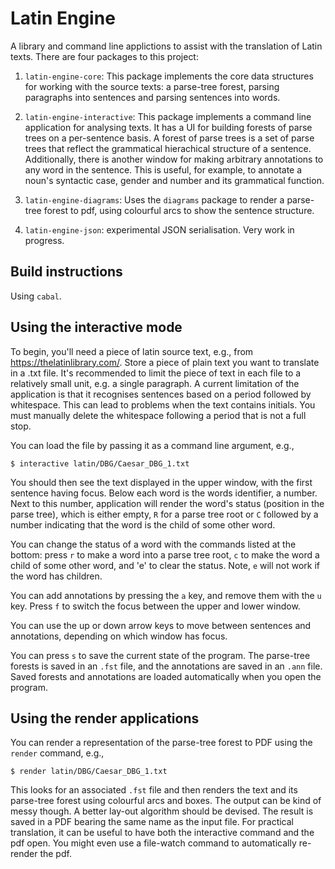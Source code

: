 Latin Engine
============

A library and command line applictions to assist with the translation of Latin
texts. There are four packages to this project:

1. `latin-engine-core`: This package implements the core data structures for
working with the source texts: a parse-tree forest, parsing paragraphs into
sentences and parsing sentences into words.

2. `latin-engine-interactive`: This package implements a command line
application for analysing texts. It has a UI for building forests of parse
trees on a per-sentence basis. A forest of parse trees is a set of parse trees
that reflect the grammatical hierachical structure of a sentence. Additionally,
there is another window for making arbitrary annotations to any word in the
sentence. This is useful, for example, to annotate a noun's syntactic case,
gender and number and its grammatical function.

3. `latin-engine-diagrams`: Uses the `diagrams` package to render a parse-tree
forest to pdf, using colourful arcs to show the sentence structure.

4. `latin-engine-json`: experimental JSON serialisation. Very work in progress.


Build instructions
------------------

Using `cabal`.

Using the interactive mode
--------------------------

To begin, you'll need a piece of latin source text, e.g., from
https://thelatinlibrary.com/. Store a piece of plain text you want to
translate in a .txt file. It's recommended to limit the piece of text in each
file to a relatively small unit, e.g. a single paragraph. A current limitation
of the application is that it recognises sentences based on a period followed
by whitespace. This can lead to problems when the text contains initials.
You must manually delete the whitespace following a period that is not a full
stop.

You can load the file by passing it as a command line argument, e.g.,

```
$ interactive latin/DBG/Caesar_DBG_1.txt
```

You should then see the text displayed in the upper window, with the first
sentence having focus. Below each word is the words identifier, a number.
Next to this number, application will render the word's status (position in
the parse tree), which is either empty, `R` for a parse tree root or `C`
followed by a number indicating that the word is the child of some other word.

You can change the status of a word with the commands listed at the bottom:
press `r` to make a word into a parse tree root, `c` to make the word a child
of some other word, and 'e' to clear the status. Note, `e` will not work if
the word has children.

You can add annotations by pressing the `a` key, and remove them with the `u`
key. Press `f` to switch the focus between the upper and lower window.

You can use the up or down arrow keys to move between sentences and
annotations, depending on which window has focus.

You can press `s` to save the current state of the program. The parse-tree
forests is saved in an `.fst` file, and the annotations are saved in an `.ann`
file. Saved forests and annotations are loaded automatically when you open
the program.


Using the render applications
-----------------------------

You can render a representation of the parse-tree forest to PDF using the
`render` command, e.g.,

```
$ render latin/DBG/Caesar_DBG_1.txt
```

This looks for an associated `.fst` file and then renders the text and its
parse-tree forest using colourful arcs and boxes. The output can be kind of
messy though. A better lay-out algorithm should be devised. The result is saved
in a PDF bearing the same name as the input file.
For practical translation, it can be useful to have both the interactive
command and the pdf open. You might even use a file-watch command to
automatically re-render the pdf.